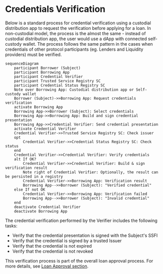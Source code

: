 # Credentials Verification
Below is a standard process for credential verification using a custodial distribution app to request the verification before applying for a loan. In non-custodial model, the process is the almost the same - instead of custodial distribution app, the user would use a dApp with connected self-custody wallet. The process follows the same pattern in the cases when credentials of other protocol participants (eg. Lenders and Liquidity providers) must be verified.  
```mermaid
sequenceDiagram
    participant Borrower (Subject)
    participant Borrowing App
    participant Credential Verifier
    participant Trusted Service Registry SC
    participant Credential Status Registry SC
    Note over Borrowing App: Custodial distribution app or Self-custody wallet
    Borrower (Subject)->>Borrowing App: Request credentials verification
    activate Borrowing App
    Borrowing App->>Borrower (Subject): Select credentials
    Borrowing App->>Borrowing App: Build and sign credential presentation
    Borrowing App->>Credential Verifier: Send credential presentation
    activate Credential Verifier
    Credential Verifier->>Trusted Service Registry SC: Check issuer
    opt  
        Credential Verifier->>Credential Status Registry SC: Check status
    end
    Credential Verifier->>Credential Verifier: Verify credentials
    alt If OK?
        Credential Verifier->>Credential Verifier: Build & sign verification result
        Note right of Credential Verifier: Optionally, the result can be persisted in a registry
        Credential Verifier->>Borrowing App: Verification result
        Borrowing App-->>Borrower (Subject): "Verified credential"
    else If not OK
        Credential Verifier->>Borrowing App: Verification failed
        Borrowing App-->>Borrower (Subject): "Invalid credential"
    end
    deactivate Credential Verifier
    deactivate Borrowing App
```
The credential verification performed by the Verifier includes the following tasks:
- Verify that the credential presentation is signed with the Subject's SSFI
- Verify that the credential is signed by a trusted Issuer
- Verify that the credential is not expired
- Verify that the credential is not revoked

This verification process is part of the overall loan approval process. For more details, see [Loan Approval section](../layer-risk/2-Loan-Approval.md).
